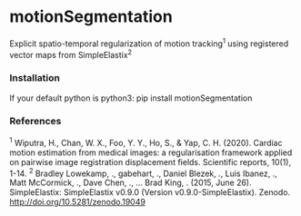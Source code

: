 # motionSegmentation
Explicit spatio-temporal regularization of motion tracking<sup>1</sup> using registered vector maps from SimpleElastix<sup>2</sup>

### Installation
If your default python is python3:
pip install motionSegmentation

### References
<sup>1</sup> Wiputra, H., Chan, W. X., Foo, Y. Y., Ho, S., & Yap, C. H. (2020). Cardiac motion estimation from medical images: a regularisation framework applied on pairwise image registration displacement fields. Scientific reports, 10(1), 1-14.
<sup>2</sup> Bradley Lowekamp, ., gabehart, ., Daniel Blezek, ., Luis Ibanez, ., Matt McCormick, ., Dave Chen, ., … Brad King, . (2015, June 26). SimpleElastix: SimpleElastix v0.9.0 (Version v0.9.0-SimpleElastix). Zenodo. http://doi.org/10.5281/zenodo.19049
